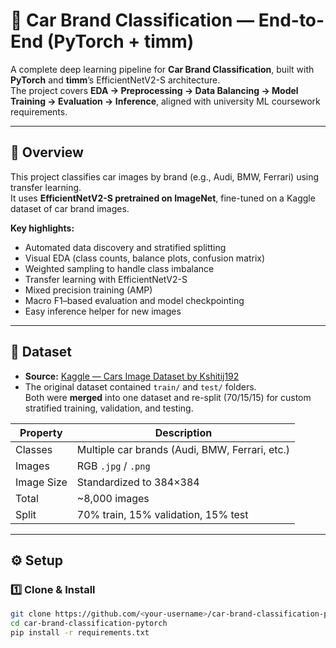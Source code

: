 # 🚗 Car Brand Classification — End-to-End (PyTorch + timm)

A complete deep learning pipeline for **Car Brand Classification**, built with **PyTorch** and **timm**’s EfficientNetV2-S architecture.  
The project covers **EDA → Preprocessing → Data Balancing → Model Training → Evaluation → Inference**, aligned with university ML coursework requirements.

---

## 🧠 Overview

This project classifies car images by brand (e.g., Audi, BMW, Ferrari) using transfer learning.  
It uses **EfficientNetV2-S pretrained on ImageNet**, fine-tuned on a Kaggle dataset of car brand images.

**Key highlights:**
- Automated data discovery and stratified splitting  
- Visual EDA (class counts, balance plots, confusion matrix)  
- Weighted sampling to handle class imbalance  
- Transfer learning with EfficientNetV2-S  
- Mixed precision training (AMP)  
- Macro F1–based evaluation and model checkpointing  
- Easy inference helper for new images

---

## 📂 Dataset

- **Source:** [Kaggle — Cars Image Dataset by Kshitij192](https://www.kaggle.com/datasets/kshitij192/cars-image-dataset)
- The original dataset contained `train/` and `test/` folders.  
  Both were **merged** into one dataset and re-split (70/15/15) for custom stratified training, validation, and testing.

| Property | Description |
|-----------|--------------|
| Classes | Multiple car brands (Audi, BMW, Ferrari, etc.) |
| Images | RGB `.jpg` / `.png` |
| Image Size | Standardized to 384×384 |
| Total | ~8,000 images |
| Split | 70% train, 15% validation, 15% test |

---

## ⚙️ Setup

### **1️⃣ Clone & Install**
```bash
git clone https://github.com/<your-username>/car-brand-classification-pytorch.git
cd car-brand-classification-pytorch
pip install -r requirements.txt
